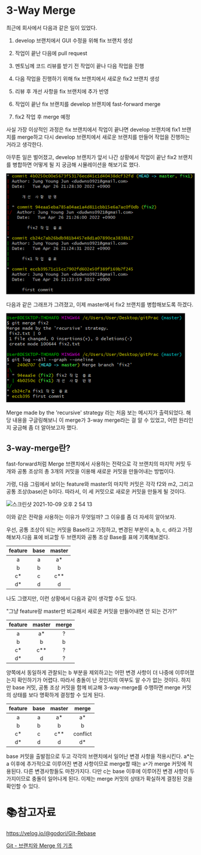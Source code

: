 # 3-Way Merge

최근에 회사에서 다음과 같은 일이 있었다.

1. develop 브랜치에서 GUI 수정을 위해 fix 브랜치 생성

2. 작업이 끝난 다음에 pull request

3. 멘토님께 코드 리뷰를 받기 전 작업이 끝나 다음 작업을 진행

4. 다음 작업을 진행하기 위해 fix 브랜치에서 새로운 fix2 브랜치 생성

5. 리뷰 후 개선 사항을 fix 브랜치에 추가 반영

6. 작업이 끝난 fix 브랜치를 develop 브랜치에 fast-forward merge

7. fix2 작업 후 merge 예정

사실 가장 이상적인 과정은 fix 브랜치에서 작업이 끝나면 develop 브랜치에 fix1 브랜치를 merge하고 다시 develop 브랜치에서 새로운 브랜치를 만들어 작업을 진행하는 거라고 생각한다.

아무튼 일은 벌어졌고, develop 브랜치가 앞서 나간 상황에서 작업이 끝난 fix2 브랜치를 병합하면 어떻게 될 지 궁금해 시뮬레이션을 해보기로 했다.

![](md-images/2022-04-26-21-35-13-image.png)

다음과 같은 그래프가 그려졌고, 이제 master에서 fix2 브랜치를 병합해보도록 하겠다.

![](md-images/2022-04-26-21-38-44-image.png)

Merge made by the 'recursive' strategy 라는 처음 보는 메시지가 출력되었다. 해당 내용을 구글링해보니 이 merge가 3-way merge라는 걸 알 수 있었고, 어떤 원리인지 궁금해 좀 더 알아보고자 했다.

## 3-way-merge란?

fast-forward처럼 Merge 브랜치에서 사용하는 전략으로 각 브랜치의 마지막 커밋 두 개와 공통 조상의 총 3개의 커밋을 이용해 새로운 커밋을 만들어내는 방법이다.

가령, 다음 그림에서 보이는 feature와 master의 마지막 커밋은 각각 f2와 m2, 그리고 공통 조상(base)은 b이다. 따라서, 이 세 커밋으로 새로운 커밋을 만들게 될 것이다.

![스크린샷 2021-10-09 오후 2 54 13](https://user-images.githubusercontent.com/26623547/136645982-1ee2d385-d743-45b2-ae7c-335e72727568.png)

이와 같은 전략을 사용하는 이유가 무엇일까? 그 이유를 좀 더 자세히 알아보자.

우선, 공통 조상이 되는 커밋을 Base라고 가정하고, 변경된 부분이 a, b, c, d라고 가정해보자.다음 표에 비교할 두 브랜치와 공통 조상 Base를 표에 기록해보겠다.

| feature | base | master |
|:-------:|:----:|:------:|
| a       | a    | a*     |
| b       | b    | b      |
| c*      | c    | c**    |
| d*      | d    | d      |

나도 그랬지만, 이런 상황에서 다음과 같이 생각할 수도 있다.

"그냥 feature랑 master만 비교해서 새로운 커밋을 만들어내면 안 되는 건가?"

| feature | master | merge |
|:-------:|:------:|:-----:|
| a       | a*     | ?     |
| b       | b      | b     |
| c*      | c**    | ?     |
| d*      | d      | ?     |

양쪽에서 동일하게 관찰되는 b 부분을 제외하고는 어떤 변경 사항이 더 나중에 이루어졌는지 확인하기가 어렵다. 따라서 충돌이 난 것인지의 여부도 알 수가 없는 것이다. 하지만 base 커밋, 공통 조상 커밋을 함께 비교해 3-way-merge를 수행하면 merge 커밋의 상태를 보다 명확하게 결정할 수 있게 된다.

| feature | base | master | merge    |
|:-------:|:----:|:------:|:--------:|
| a       | a    | a*     | a*       |
| b       | b    | b      | b        |
| c*      | c    | c**    | conflict |
| d*      | d    | d      | d*       |

base 커밋을 출발점으로 두고 각각의 브랜치에서 일어난 변경 사항을 적용시킨다. a*는 a 이후에 추가적으로 이루어진 변경 사항이므로 merge할 때는 `a*`가 merge 커밋에 적용된다. 다른 변경사항들도 마찬가지다. 다만 c는 base 이후에 이루어진 변경 사항이 두 가지이므로 충돌이 일어나게 된다. 이제는 merge 커밋의 상태가 확실하게 결정된 것을 확인할 수 있다.

# 

# :books:참고자료

https://velog.io/@godori/Git-Rebase

[Git - 브랜치와 Merge 의 기초](https://git-scm.com/book/ko/v2/Git-%EB%B8%8C%EB%9E%9C%EC%B9%98-%EB%B8%8C%EB%9E%9C%EC%B9%98%EC%99%80-Merge-%EC%9D%98-%EA%B8%B0%EC%B4%88#_basic_merging)
